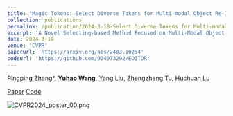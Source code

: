 ```yaml
---
title: "Magic Tokens: Select Diverse Tokens for Multi-modal Object Re-Identification"
collection: publications
permalink: /publication/2024-3-18-Select Diverse Tokens for Multi-modal Object Re-Identification
excerpt: 'A Novel Selecting-based Method Focused on Multi-Modal Object Re-Identification.'
date: 2024-3-18
venue: 'CVPR'
paperurl: 'https://arxiv.org/abs/2403.10254'
codeurl: 'https://github.com/924973292/EDITOR'
---
```

[Pingping Zhang*](<https://scholar.google.com/citations?user=MfbIbuEAAAAJ&hl=zh-CN>), **[Yuhao Wang](<https://scholar.google.com/citations?user=WZvjVLkAAAAJ&hl=zh-CN>)**, [Yang Liu](<https://dblp.org/pid/51/3710-66.html>), [Zhengzheng Tu](<https://dblp.org/pid/138/5016.html>), [Huchuan Lu](<https://scholar.google.com/citations?hl=zh-CN&user=D3nE0agAAAAJ>)

[Paper](https://arxiv.org/abs/2403.10254)
[Code](https://github.com/924973292/EDITOR)

![CVPR2024_poster_00.png](..%2Fimages%2FCVPR2024_poster_00.png)